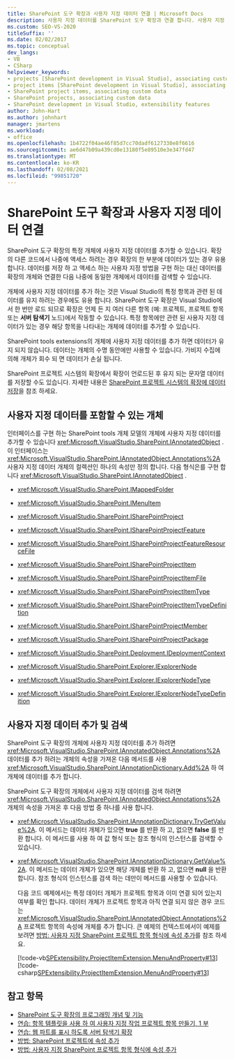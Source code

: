```yaml
---
title: SharePoint 도구 확장과 사용자 지정 데이터 연결 | Microsoft Docs
description: 사용자 지정 데이터를 SharePoint 도구 확장과 연결 합니다. 사용자 지정 데이터를 포함할 수 있는 개체의 목록을 참조 하세요. 사용자 지정 데이터를 추가 하 고 검색 합니다.
ms.custom: SEO-VS-2020
titleSuffix: ''
ms.date: 02/02/2017
ms.topic: conceptual
dev_langs:
- VB
- CSharp
helpviewer_keywords:
- projects [SharePoint development in Visual Studio], associating custom data
- project items [SharePoint development in Visual Studio], associating custom data
- SharePoint project items, associating custom data
- SharePoint projects, associating custom data
- SharePoint development in Visual Studio, extensibility features
author: John-Hart
ms.author: johnhart
manager: jmartens
ms.workload:
- office
ms.openlocfilehash: 1b4722f04ae46f85d7cc70dadf6127330e8f6616
ms.sourcegitcommit: ae6d47b09a439cd0e13180f5e89510e3e347fd47
ms.translationtype: MT
ms.contentlocale: ko-KR
ms.lasthandoff: 02/08/2021
ms.locfileid: "99851720"
---
```

# <a name="associate-custom-data-with-sharepoint-tools-extensions"></a>SharePoint 도구 확장과 사용자 지정 데이터 연결
  SharePoint 도구 확장의 특정 개체에 사용자 지정 데이터를 추가할 수 있습니다. 확장의 다른 코드에서 나중에 액세스 하려는 경우 확장의 한 부분에 데이터가 있는 경우 유용 합니다. 데이터를 저장 하 고 액세스 하는 사용자 지정 방법을 구현 하는 대신 데이터를 확장의 개체와 연결한 다음 나중에 동일한 개체에서 데이터를 검색할 수 있습니다.

 개체에 사용자 지정 데이터를 추가 하는 것은 Visual Studio의 특정 항목과 관련 된 데이터를 유지 하려는 경우에도 유용 합니다. SharePoint 도구 확장은 Visual Studio에서 한 번만 로드 되므로 확장은 언제 든 지 여러 다른 항목 (예: 프로젝트, 프로젝트 항목 또는 **서버 탐색기** 노드)에서 작동할 수 있습니다. 특정 항목에만 관련 된 사용자 지정 데이터가 있는 경우 해당 항목을 나타내는 개체에 데이터를 추가할 수 있습니다.

 SharePoint tools extensions의 개체에 사용자 지정 데이터를 추가 하면 데이터가 유지 되지 않습니다. 데이터는 개체의 수명 동안에만 사용할 수 있습니다. 가비지 수집에 의해 개체가 회수 되 면 데이터가 손실 됩니다.

 SharePoint 프로젝트 시스템의 확장에서 확장이 언로드된 후 유지 되는 문자열 데이터를 저장할 수도 있습니다. 자세한 내용은 [SharePoint 프로젝트 시스템의 확장에 데이터 저장](../sharepoint/saving-data-in-extensions-of-the-sharepoint-project-system.md)을 참조 하세요.

## <a name="objects-that-can-contain-custom-data"></a>사용자 지정 데이터를 포함할 수 있는 개체
 인터페이스를 구현 하는 SharePoint tools 개체 모델의 개체에 사용자 지정 데이터를 추가할 수 있습니다 <xref:Microsoft.VisualStudio.SharePoint.IAnnotatedObject> . 이 인터페이스는 <xref:Microsoft.VisualStudio.SharePoint.IAnnotatedObject.Annotations%2A> 사용자 지정 데이터 개체의 컬렉션인 하나의 속성만 정의 합니다. 다음 형식은를 구현 합니다 <xref:Microsoft.VisualStudio.SharePoint.IAnnotatedObject> .

- <xref:Microsoft.VisualStudio.SharePoint.IMappedFolder>

- <xref:Microsoft.VisualStudio.SharePoint.IMenuItem>

- <xref:Microsoft.VisualStudio.SharePoint.ISharePointProject>

- <xref:Microsoft.VisualStudio.SharePoint.ISharePointProjectFeature>

- <xref:Microsoft.VisualStudio.SharePoint.ISharePointProjectFeatureResourceFile>

- <xref:Microsoft.VisualStudio.SharePoint.ISharePointProjectItem>

- <xref:Microsoft.VisualStudio.SharePoint.ISharePointProjectItemFile>

- <xref:Microsoft.VisualStudio.SharePoint.ISharePointProjectItemType>

- <xref:Microsoft.VisualStudio.SharePoint.ISharePointProjectItemTypeDefinition>

- <xref:Microsoft.VisualStudio.SharePoint.ISharePointProjectMember>

- <xref:Microsoft.VisualStudio.SharePoint.ISharePointProjectPackage>

- <xref:Microsoft.VisualStudio.SharePoint.Deployment.IDeploymentContext>

- <xref:Microsoft.VisualStudio.SharePoint.Explorer.IExplorerNode>

- <xref:Microsoft.VisualStudio.SharePoint.Explorer.IExplorerNodeType>

- <xref:Microsoft.VisualStudio.SharePoint.Explorer.IExplorerNodeTypeDefinition>

## <a name="add-and-retrieve-custom-data"></a>사용자 지정 데이터 추가 및 검색
 SharePoint 도구 확장의 개체에 사용자 지정 데이터를 추가 하려면 <xref:Microsoft.VisualStudio.SharePoint.IAnnotatedObject.Annotations%2A> 데이터를 추가 하려는 개체의 속성을 가져온 다음 메서드를 사용 <xref:Microsoft.VisualStudio.SharePoint.IAnnotationDictionary.Add%2A> 하 여 개체에 데이터를 추가 합니다.

 SharePoint 도구 확장의 개체에서 사용자 지정 데이터를 검색 하려면 <xref:Microsoft.VisualStudio.SharePoint.IAnnotatedObject.Annotations%2A> 개체의 속성을 가져온 후 다음 방법 중 하나를 사용 합니다.

- <xref:Microsoft.VisualStudio.SharePoint.IAnnotationDictionary.TryGetValue%2A>. 이 메서드는 데이터 개체가 있으면 **true** 를 반환 하 고, 없으면 **false** 를 반환 합니다. 이 메서드를 사용 하 여 값 형식 또는 참조 형식의 인스턴스를 검색할 수 있습니다.

- <xref:Microsoft.VisualStudio.SharePoint.IAnnotationDictionary.GetValue%2A>. 이 메서드는 데이터 개체가 있으면 해당 개체를 반환 하 고, 없으면 **null** 을 반환 합니다. 참조 형식의 인스턴스를 검색 하는 데만이 메서드를 사용할 수 있습니다.

  다음 코드 예제에서는 특정 데이터 개체가 프로젝트 항목과 이미 연결 되어 있는지 여부를 확인 합니다. 데이터 개체가 프로젝트 항목과 아직 연결 되지 않은 경우 코드는 <xref:Microsoft.VisualStudio.SharePoint.IAnnotatedObject.Annotations%2A> 프로젝트 항목의 속성에 개체를 추가 합니다. 큰 예제의 컨텍스트에서이 예제를 보려면 [방법: 사용자 지정 SharePoint 프로젝트 항목 형식에 속성 추가](../sharepoint/how-to-add-a-property-to-a-custom-sharepoint-project-item-type.md)를 참조 하세요.

  [!code-vb[SPExtensibility.ProjectItemExtension.MenuAndProperty#13](../sharepoint/codesnippet/VisualBasic/projectitemmenuandproperty/extension/projectitemtypeproperty.vb#13)]
  [!code-csharp[SPExtensibility.ProjectItemExtension.MenuAndProperty#13](../sharepoint/codesnippet/CSharp/projectitemmenuandproperty/extension/projectitemtypeproperty.cs#13)]

## <a name="see-also"></a>참고 항목
- [SharePoint 도구 확장의 프로그래밍 개념 및 기능](../sharepoint/programming-concepts-and-features-for-sharepoint-tools-extensions.md)
- [연습: 항목 템플릿을 사용 하 여 사용자 지정 작업 프로젝트 항목 만들기, 1 부](../sharepoint/walkthrough-creating-a-custom-action-project-item-with-an-item-template-part-1.md)
- [연습: 웹 파트를 표시 하도록 서버 탐색기 확장](../sharepoint/walkthrough-extending-server-explorer-to-display-web-parts.md)
- [방법: SharePoint 프로젝트에 속성 추가](../sharepoint/how-to-add-a-property-to-sharepoint-projects.md)
- [방법: 사용자 지정 SharePoint 프로젝트 항목 형식에 속성 추가](../sharepoint/how-to-add-a-property-to-a-custom-sharepoint-project-item-type.md)
